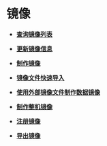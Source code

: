 # 镜像<a name="ZH-CN_TOPIC_0135460761"></a>

-   **[查询镜像列表](查询镜像列表.md)**  

-   **[更新镜像信息](更新镜像信息.md)**  

-   **[制作镜像](制作镜像.md)**  

-   **[镜像文件快速导入](镜像文件快速导入.md)**  

-   **[使用外部镜像文件制作数据镜像](使用外部镜像文件制作数据镜像.md)**  

-   **[制作整机镜像](制作整机镜像.md)**  

-   **[注册镜像](注册镜像.md)**  

-   **[导出镜像](导出镜像.md)**  


